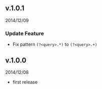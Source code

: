 ## v.1.0.1
2014/12/09

### Update Feature
* Fix pattern `(?<query>.*)` to `(?<query>.+)`

## v.1.0.0
2014/12/08

* first release
